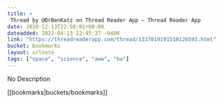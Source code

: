 ```yaml
---
title: > 
 Thread by @DrBenKatz on Thread Reader App – Thread Reader App
date: 2020-12-13T22:50:01+00:00
dateadded: 2022-04-13 22:45:37 -0400
link: "https://threadreaderapp.com/thread/1337019191510126593.html"
bucket: bookmarks
layout: urlnote
tags: ["space", "science", "aww", "ha"]
--- 
```

No Description
 <!-- end excerpt --> 
<div class='bucket'>[[bookmarks|buckets/bookmarks]]</div> 

